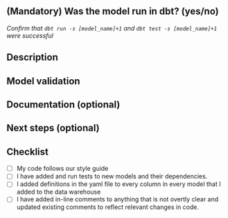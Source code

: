 ## (Mandatory) Was the model run in dbt? (yes/no)
_Confirm that `dbt run -s [model_name]+1` and `dbt test -s [model_name]+1` were successful_


## Description
<!---
Describe your changes and why you are making them. Also link to a Jira story or a related pull request, if applicable.
Quick Tip : If you prefix your branch name after the JIRA ticket id, the branch and commits will be automatically linked and visble on the ticket. For eg, AE-XX_update_marts.
-->


## Model validation
<!---
Describe what you have done to ensure your changes behave as expected.
You may also include screenshots of model output or a query that compares an existing model to a new/updated model in this change.
-->


## Documentation (optional)
<!---
In engineering, design ideas are always based on someone's earlier work, so documenting is important to put your work in context. If applicable, please create/add documentation in Confluence, detailing the work you did and assumptions that you might have taken.
-->


## Next steps (optional)
<!---
Does a dashboard or a data source need to be updated? Does someone in the company need to be notified? Note those here.
-->


## Checklist
<!---
Put an `x` in all the items that apply, make notes next to any that haven't been addressed, and remove any items that are not relevant to this PR.
-->
- [ ] My code follows our style guide
- [ ] I have added and run tests to new models and their dependencies.
- [ ] I added definitions in the yaml file to every column in every model that I added to the data warehouse
- [ ] I have added in-line comments to anything that is not overtly clear and updated existing comments to reflect relevant changes in code.
